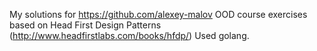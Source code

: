 My solutions for https://github.com/alexey-malov OOD course exercises based on Head First Design Patterns (http://www.headfirstlabs.com/books/hfdp/)
Used golang.